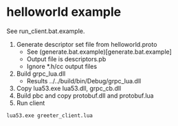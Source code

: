 # helloworld example

See run_client.bat.example.

1. Generate descriptor set file from helloworld.proto
	* See (generate.bat.example)[generate.bat.example]
	* Output file is descriptors.pb
	* Ignore *.h/cc output files
1. Build grpc_lua.dll
	* Results ../../build/bin/Debug/grpc_lua.dll
1. Copy lua53.exe lua53.dll, grpc_cb.dll
1. Build pbc and copy protobuf.dll and protobuf.lua
1. Run client
```
lua53.exe greeter_client.lua
```
